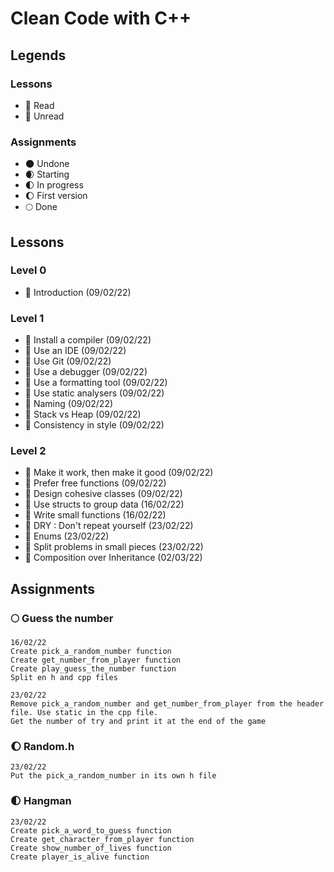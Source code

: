 # Clean Code with C++

## Legends

### Lessons

- 📗 Read
- 📕 Unread

### Assignments

- 🌑 Undone
- 🌒 Starting
- 🌓 In progress
- 🌔 First version
- 🌕 Done

## Lessons

### Level 0

- 📗 Introduction (09/02/22)

### Level 1

- 📗 Install a compiler (09/02/22)
- 📗 Use an IDE (09/02/22)
- 📗 Use Git (09/02/22)
- 📗 Use a debugger (09/02/22)
- 📗 Use a formatting tool (09/02/22)
- 📗 Use static analysers (09/02/22)
- 📗 Naming (09/02/22)
- 📗 Stack vs Heap (09/02/22)
- 📗 Consistency in style (09/02/22)

### Level 2

- 📗 Make it work, then make it good (09/02/22)	
- 📗 Prefer free functions (09/02/22)
- 📗 Design cohesive classes (09/02/22)
- 📗 Use structs to group data (16/02/22)
- 📗 Write small functions (16/02/22)
- 📗 DRY : Don't repeat yourself (23/02/22)
- 📗 Enums (23/02/22)
- 📗 Split problems in small pieces (23/02/22)
- 📗 Composition over Inheritance (02/03/22)

## Assignments

### 🌕 Guess the number
    
    16/02/22
    Create pick_a_random_number function
    Create get_number_from_player function
    Create play_guess_the_number function
    Split en h and cpp files

    23/02/22
    Remove pick_a_random_number and get_number_from_player from the header file. Use static in the cpp file.
    Get the number of try and print it at the end of the game

### 🌔 Random.h

    23/02/22
    Put the pick_a_random_number in its own h file

### 🌓 Hangman

    23/02/22
    Create pick_a_word_to_guess function
    Create get_character_from_player function
    Create show_number_of_lives function
    Create player_is_alive function